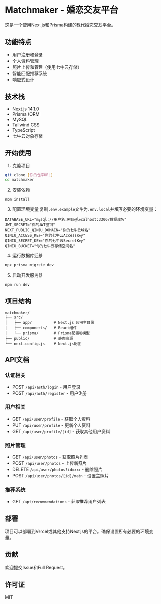 # Matchmaker - 婚恋交友平台

这是一个使用Next.js和Prisma构建的现代婚恋交友平台。

## 功能特点

- 用户注册和登录
- 个人资料管理
- 照片上传和管理（使用七牛云存储）
- 智能匹配推荐系统
- 响应式设计

## 技术栈

- Next.js 14.1.0
- Prisma (ORM)
- MySQL
- Tailwind CSS
- TypeScript
- 七牛云对象存储

## 开始使用

1. 克隆项目
```bash
git clone [你的仓库URL]
cd matchmaker
```

2. 安装依赖
```bash
npm install
```

3. 配置环境变量
复制`.env.example`文件为`.env.local`并填写必要的环境变量：
```
DATABASE_URL="mysql://用户名:密码@localhost:3306/数据库名"
JWT_SECRET="你的JWT密钥"
NEXT_PUBLIC_QINIU_DOMAIN="你的七牛云域名"
QINIU_ACCESS_KEY="你的七牛云AccessKey"
QINIU_SECRET_KEY="你的七牛云SecretKey"
QINIU_BUCKET="你的七牛云存储空间名"
```

4. 运行数据库迁移
```bash
npx prisma migrate dev
```

5. 启动开发服务器
```bash
npm run dev
```

## 项目结构

```
matchmaker/
├── src/
│   ├── app/          # Next.js 应用主目录
│   ├── components/   # React组件
│   └── prisma/       # Prisma配置和模型
├── public/           # 静态资源
└── next.config.js    # Next.js配置
```

## API文档

### 认证相关
- POST `/api/auth/login` - 用户登录
- POST `/api/auth/register` - 用户注册

### 用户相关
- GET `/api/user/profile` - 获取个人资料
- PUT `/api/user/profile` - 更新个人资料
- GET `/api/user/profile/[id]` - 获取其他用户资料

### 照片管理
- GET `/api/user/photos` - 获取照片列表
- POST `/api/user/photos` - 上传新照片
- DELETE `/api/user/photos?id=xxx` - 删除照片
- POST `/api/user/photos/[id]/main` - 设置主照片

### 推荐系统
- GET `/api/recommendations` - 获取推荐用户列表

## 部署

项目可以部署到Vercel或其他支持Next.js的平台。确保设置所有必要的环境变量。

## 贡献

欢迎提交Issue和Pull Request。

## 许可证

MIT 